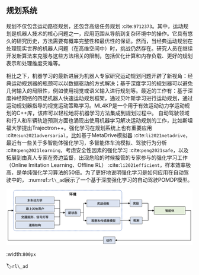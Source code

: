 ## 规划系统

规划不仅包含运动路径规划，还包含高级任务规划 :cite:`9712373`。其中，运动规划是机器人技术的核心问题之一，应用范围从导航到复杂环境中的操作。它具有悠久的研究历史，方法需要有概率完整性和最优性的保证。然而，当经典运动规划在处理现实世界的机器人问题（在高维空间中）时，挑战仍然存在。研究人员在继续开发新算法来克服与这些方法相关的限制，包括优化计算和内存负载、更好的规划表示和处理维度灾难等。

相比之下，机器学习的最新进展为机器人专家研究运动规划问题开辟了新视角：经典运动规划器的瓶颈可以以数据驱动的方式解决；基于深度学习的规划器可以避免几何输入的局限性，例如使用视觉或语义输入进行规划等。最近的工作有：基于深度神经网络的四足机器人快速运动规划框架，通过贝叶斯学习进行运动规划，通过运动规划器指导的视觉运动策略学习。ML4KP是一个用于有效运动动力学运动规划的C++库，该库可以轻松地将机器学习方法集成到规划过程中。
自动驾驶领域和行人和车辆轨迹预测方面也涌现出使用机器学习解决运动规划的工作，比如斯坦福大学提出Trajectron++。强化学习在规划系统上也有重要应用 :cite:`sun2021adversarial`，比如基于MetaDrive模拟器 :cite:`li2021metadrive`，最近有一些关于多智能体强化学习，多智能体车流模拟、驾驶行为分析 :cite:`peng2021learning`，考虑安全性因素的强化学习 :cite:`peng2021safe`，以及拓展到由真人专家在旁边监督，出现危险的时候接管的专家参与的强化学习工作（Online
Imitation Learning、Offline
RL） :cite:`li2021efficient`，样本效率极高，是单纯强化学习算法的50倍。为了更好地说明强化学习是如何应用在自动驾驶中的， :numref:`rl\_ad`展示了一个基于深度强化学习的自动驾驶POMDP模型。

![基于深度强化学习的自动驾驶POMDP模型 :cite:`aradi2020survey`](../img/ch13/rl_ad.png)

:width:`800px`

:label:`rl\_ad`
